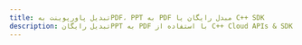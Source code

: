 ---title: تبدیل پاورپوینت بهPDF، PPT به PDF مبدل رایگان یا C++ SDKdescription: تبدیل رایگانPPT به PDF با استفاده از C++ Cloud APIs & SDK. همچنین اسناد Microsoft PowerPoint را در Cloud ایجاد، ویرایش و رندر کنید.---